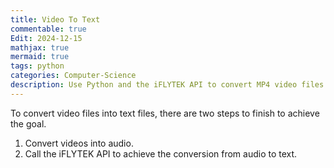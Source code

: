 ```yaml
---
title: Video To Text
commentable: true
Edit: 2024-12-15
mathjax: true
mermaid: true
tags: python
categories: Computer-Science
description: Use Python and the iFLYTEK API to convert MP4 video files into TXT text files.
---
```

To convert video files into text files, there are two steps to finish to achieve the goal.

1. Convert videos into audio.
2. Call the iFLYTEK API to achieve the conversion from audio to text.
